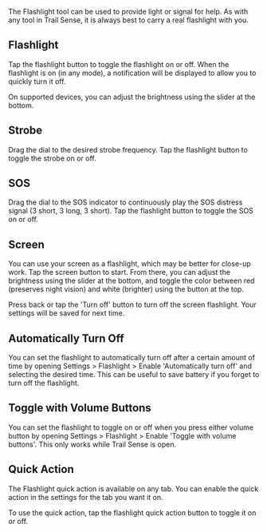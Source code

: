 The Flashlight tool can be used to provide light or signal for help. As with any tool in Trail Sense, it is always best to carry a real flashlight with you.

## Flashlight
Tap the flashlight button to toggle the flashlight on or off. When the flashlight is on (in any mode), a notification will be displayed to allow you to quickly turn it off.

On supported devices, you can adjust the brightness using the slider at the bottom.

## Strobe
Drag the dial to the desired strobe frequency. Tap the flashlight button to toggle the strobe on or off.

## SOS
Drag the dial to the SOS indicator to continuously play the SOS distress signal (3 short, 3 long, 3 short). Tap the flashlight button to toggle the SOS on or off.

## Screen
You can use your screen as a flashlight, which may be better for close-up work. Tap the screen button to start. From there, you can adjust the brightness using the slider at the bottom, and toggle the color between red (preserves night vision) and white (brighter) using the button at the top.

Press back or tap the 'Turn off' button to turn off the screen flashlight. Your settings will be saved for next time.

## Automatically Turn Off
You can set the flashlight to automatically turn off after a certain amount of time by opening Settings > Flashlight > Enable 'Automatically turn off' and selecting the desired time. This can be useful to save battery if you forget to turn off the flashlight.

## Toggle with Volume Buttons
You can set the flashlight to toggle on or off when you press either volume button by opening Settings > Flashlight > Enable 'Toggle with volume buttons'. This only works while Trail Sense is open.

## Quick Action
The Flashlight quick action is available on any tab. You can enable the quick action in the settings for the tab you want it on.

To use the quick action, tap the flashlight quick action button to toggle it on or off.